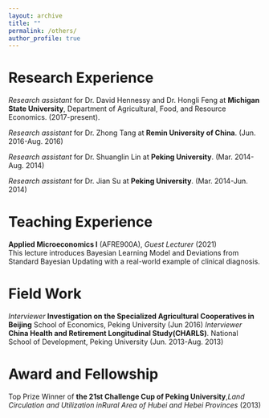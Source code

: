 ```yaml
---
layout: archive
title: ""
permalink: /others/
author_profile: true
---
```

# Research Experience      
 *Research assistant* for Dr. David Hennessy and Dr. Hongli Feng at **Michigan State University**, Department of Agricultural, Food, and Resource Economics. (2017-present).
 
 *Research assistant* for Dr. Zhong Tang at **Remin University of China**. (Jun. 2016-Aug. 2016)
 
 *Research assistant* for Dr. Shuanglin Lin at **Peking University**. (Mar. 2014-Aug. 2014)
 
 *Research assistant* for Dr. Jian Su at **Peking University**. (Mar. 2014-Jun. 2014)
# Teaching Experience
  **Applied Microeconomics I** (AFRE900A), *Guest Lecturer* (2021)     
  This lecture introduces Bayesian Learning Model and Deviations from Standard Bayesian Updating with a real-world example of clinical diagnosis. 
# Field Work
*Interviewer* **Investigation on the Specialized Agricultural Cooperatives in Beijing** School of Economics, Peking University (Jun 2016)
*Interviewer* **China Health and Retirement Longitudinal Study(CHARLS)**. National School of Development, Peking University (Jun. 2013-Aug. 2013)
# Award and Fellowship
Top Prize Winner of **the 21st Challenge Cup of Peking University**,*Land Circulation and Utilization inRural Area of Hubei and Hebei Provinces* (2013)
